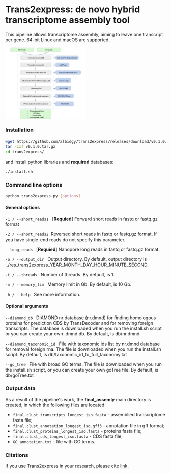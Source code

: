 # Trans2express: de novo hybrid transcriptome assembly tool

This pipeline allows transcriptome assembly, aiming to leave one transcript per gene. 64-bit Linux and macOS are supported.

<div style='justify-content: center'>
<img src="img/Fig1.png" align='center', width="50%">
</div>

### Installation
```bash
wget https://github.com/albidgy/trans2express/releases/download/v0.1.0/v0.1.0.tar.gz
tar -zxf v0.1.0.tar.gz
cd trans2express/
```
and install python libraries and __required__ databases:
```bash
./install.sh
```

### Command line options
```bash
python trans2express.py [options]
```

#### General options

`-1 / --short_reads1 ` [__Requied__] Forward short reads in fastq or fastq.gz format

`-2 / --short_reads2 `Reversed short reads in fastq or fastq.gz format. If you have single-end reads do not specify this parameter.

`--long_reads ` [__Requied__] Nanopore long reads in fastq or fastq.gz format.

`-o / --output_dir ` Output directory. By default, output directory is ../res_trans2express_YEAR_MONTH_DAY_HOUR_MINUTE_SECOND.

`-t / --threads ` Number of threads. By default, is 1.

`-m / --memory_lim ` Memory limit in Gb. By default, is 10 Gb.

`-h / --help ` See more information.

#### Optional arguments

`--diamond_db ` DIAMOND nr database (nr.dmnd) for finding homologous proteins for prediction CDS by TransDecoder and for removing foreign transcripts. The database is downloaded when you run the install.sh script or you can create your own .dmnd db. By default, is db/nr.dmnd

`--diamond_taxonomic_id ` File with taxonomic ids list by nr.dmnd database for removal foreign rna. The file is downloaded when you run the install.sh script. By default, is db/taxonomic_id_to_full_taxonomy.txt

`--go_tree ` File with broad GO terms. The file is downloaded when you run the install.sh script, or you can create your own goTree file. By default, is db/goTree.txt

### Output data

As a result of the pipeline's work, the __final_assemly__ main directory is created, in which the following files are located:
 
- `final.clust_transcripts_longest_iso.fasta` - assemblied transcriptome fasta file;
- `final.clust_annotation_longest_iso.gff3` - annotation file in gff format;
- `final.clust_proteins_longest_iso.fasta` - proteins fasta file;
- `final.clust_cds_longest_iso.fasta` - CDS fasta file;
- `GO_annotation.txt` - file with GO terms.

### Citations

If you use Trans2express in your research, please cite [link](link).
